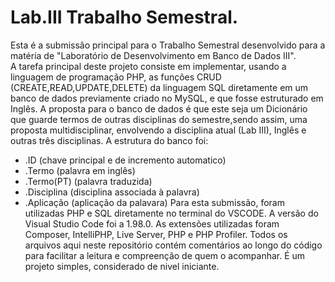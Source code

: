 # Lab.III Trabalho Semestral.
Esta é a submissão principal para o Trabalho Semestral desenvolvido para a matéria de "Laboratório de Desenvolvimento em Banco de Dados III".  
A tarefa principal deste projeto consiste em implementar, usando a linguagem de programação PHP, as funções CRUD (CREATE,READ,UPDATE,DELETE) da linguagem SQL diretamente em um banco de dados previamente criado no MySQL, e que fosse estruturado em Inglês.
A proposta para o banco de dados é que este seja um Dicionário que guarde termos de outras disciplinas do semestre,sendo assim, uma proposta multidisciplinar, envolvendo a disciplina atual (Lab III), Inglês e outras três disciplinas. A estrutura do banco foi:
- .ID (chave principal e de incremento automatico)
-  .Termo (palavra em inglês)
-  .Termo(PT) (palavra traduzida)
-  .Disciplina (disciplina associada à palavra)
-  .Aplicação (aplicação da palavara)
Para esta submissão, foram utilizadas PHP e SQL diretamente no terminal do VSCODE.
A versão do Visual Studio Code foi a 1.98.0.
As extensões utilizadas foram Composer, IntelliPHP, Live Server, PHP e PHP Profiler.
Todos os arquivos aqui neste repositório contém comentários ao longo do código para facilitar a leitura e compreenção de quem o acompanhar.
É um projeto simples, considerado de nivel iniciante. 
